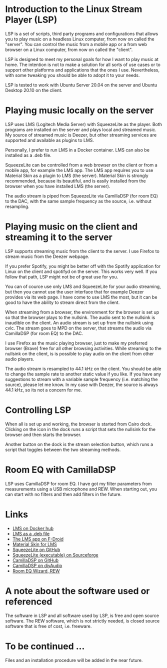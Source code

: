# Introduction to the Linux Stream Player (LSP)
LSP is a set of scripts, third party programs and configurations that allows you to play music on a headless Linux computer, from now on called the "server". You can control the music from a mobile app or a from web browser on a Linux computer, from now on called the "client".

LSP is designed to meet my personal goals for how I want to play music at home. The intention is not to make a solution for all sorts of use cases or to support other platforms and applications that the ones I use. Nevertheless, with some tweaking you should be able to adopt it to your needs.

LSP is tested to work with Ubuntu Server 20.04 on the server and Ubuntu Desktop 20.10 on the client.

# Playing music locally on the server
LSP uses LMS (Logitech Media Server) with SqueezeLite as the player. Both programs are installed on the server and plays local and streamed music. My source of streamed music is Deezer, but other streaming services are supported and available as plugins to LMS.

Personally, I prefer to run LMS in a Docker container. LMS can also be installed as a .deb file.

SqueezeLite can be controlled from a web browser on the client or from a mobile app, for example the LMS app. The LMS app requires you to use Material Skin as a plugin to LMS (the server). Material Skin is strongly recommended, because its beautiful, and is easily installed from the browser when you have installed LMS (the server).

The audio stream is piped from SqueezeLite via CamillaDSP (for room EQ) to the DAC, with the same sample frequency as the source, i.e. without resampling.

# Playing music on the client and streaming it to the server
LSP supports streaming music from the client to the server. I use Firefox to stream music from the Deezer webpage.

If you prefer Spotify, you might be better off with the Spotify application for Linux on the client and spotifyd on the server. This works very well. If you follow that path, LSP might not be of great use for you.

You can of cource use only LMS and SqueezeLite for your audio streaming, but then you cannot use the user interface that for example Deezer provides via its web page. I have come to use LMS the most, but it can be good to have the ability to stream direct from the client.

When streaming from a browser, the environment for the browser is set up so that the browser plays to the nullsink. The audio sent to the nullsink is inaudible on the client. An audio stream is set up from the nullsink using cvlc. The stream goes to MPD on the server, that streams the audio via CamillaDSP (for room EQ) to the DAC.

I use Firefox as the music playing browser, just to make my preferred browser (Brave) free for all other browsing activities. While streaming to the nullsink on the client, is is possible to play audio on the client from other audio players.

The audio stream is resampled to 44.1 kHz on the client. You should be able to change the sample rate to another static value if you like. If you have any suggestions to stream with a variable sample frequency (i.e. matching the source), please let me know. In my case with Deezer, the source is always 44.1 kHz, so its not a concern for me.

# Controlling LSP
When all is set up and working, the browser is started from Cairo dock. Clicking on the icon in the dock runs a script that sets the nullsink for the browser and then starts the browser.

Another button on the dock is the stream selection button, which runs a script that toggles between the two streaming methods.

# Room EQ with CamillaDSP
LSP uses CamillaDSP for room EQ. I have got my filter parameters from measurements using a USB microphone and REW. When starting out, you can start with no filters and then add filters in the future.

# Links
* [LMS on Docker hub](https://hub.docker.com/r/lmscommunity/logitechmediaserver)
* [LMS as a .deb file](https://www.mysqueezebox.com/download)
* [The LMS app on F-Droid](https://f-droid.org/en/packages/com.craigd.lmsmaterial.app/)
* [Material Skin for LMS](https://github.com/CDrummond/lms-material)
* [SqueezeLite on GitHub](https://github.com/ralph-irving/squeezelite)
* [SqueezeLite (executable) on Sourceforge](https://sourceforge.net/projects/lmsclients/files/squeezelite/linux/)
* [CamillaDSP on GitHub](https://github.com/HEnquist/camilladsp)
* [CamillaDSP on diyAudio](https://www.diyaudio.com/forums/pc-based/349818-camilladsp-cross-platform-iir-fir-engine-crossovers-correction-etc.html)
* [Room EQ Wizard, REW](https://www.roomeqwizard.com/)

# A note about the software used or referenced
The software in LSP and all software used by LSP, is free and open source software. The REW software, which is not strictly needed, is closed source software that is free of cost, i.e. freeware.

# To be continued ...
Files and an installation procedure will be added in the near future.
